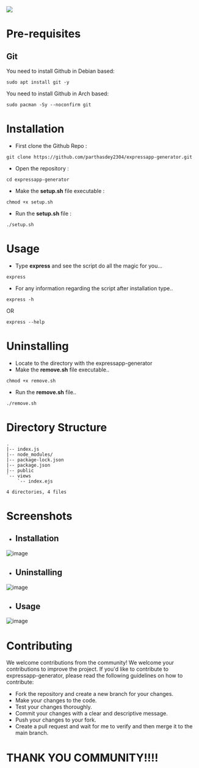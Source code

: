 <img src="https://capsule-render.vercel.app/api?type=waving&color=auto&height=280&width=100%&section=header&text=ExpressApp%20Generator&fontColor=ffffff&fontAlignY=38&desc=Create%20Express%20Apps%20with%20Ease!&descAlignY=58&descAlign=77"/>
<!--
<div align="center" style="display: flex; align-items: center;">
    <img src="https://media.zeemly.com/zeemly/product/expressjs.png" height="70px" width="70px">
    <img src="https://hunvikran.com/cf913722-c61b-409c-a33f-f0fddcd9304b.png" height="70px" width="70px" style="background-color: #fff; border-radius: 50px">
</div>
<h1 align="center">ExpressApp Generator</h1>
This is a script to easily make express app on linux with one command!!
-->




# Pre-requisites
## Git
You need to install Github in Debian based: 
```
sudo apt install git -y
```

You need to install Github in Arch based:
```
sudo pacman -Sy --noconfirm git
```

<!--
+ ## Node and Npm
You need to install Github in Debian based: 
```
sudo apt install nodejs -y
sudo apt install npm -y
```

You need to install Github in Arch based:
```
sudo pacman -Sy --noconfirm nodejs
sudo Pacman -Sy --noconfirm npm
```
-->


# Installation
+ First clone the Github Repo :
```
git clone https://github.com/parthasdey2304/expressapp-generator.git
```

+ Open the repository :
```
cd expressapp-generator
```

+ Make the **setup.sh** file executable :
```
chmod +x setup.sh
```

+ Run the **setup.sh** file :
```
./setup.sh
```

# Usage
+ Type **express** and see the script do all the magic for you...
```
express
```

+ For any information regarding the script after installation type..
```
express -h
```
OR
```
express --help
```

# Uninstalling
+ Locate to the directory with the expressapp-generator
+ Make the **remove.sh** file executable..
```
chmod +x remove.sh
```
+ Run the **remove.sh** file..
```
./remove.sh
```

# Directory Structure
```
.
|-- index.js
|-- node_modules/
|-- package-lock.json
|-- package.json
|-- public
`-- views
    `-- index.ejs

4 directories, 4 files
```
# Screenshots
+ ## Installation
![image](https://github.com/parthasdey2304/expressapp-generator/assets/131694386/3cdc3633-37f2-4471-8054-214714a66102)

+ ## Uninstalling
![image](https://github.com/parthasdey2304/expressapp-generator/assets/131694386/97c493df-b6cb-4cbe-96ad-cdf3c44457f5)

+ ## Usage
![image](https://github.com/parthasdey2304/expressapp-generator/assets/131694386/fdf6db08-ab1a-409f-9b90-a10ad1c8996f)



# Contributing
We welcome contributions from the community! We welcome your contributions to improve the project. If you'd like to contribute to expressapp-generator, please read the following guidelines on how to contribute:
+ Fork the repository and create a new branch for your changes.
+ Make your changes to the code.
+ Test your changes thoroughly.
+ Commit your changes with a clear and descriptive message.
+ Push your changes to your fork.
+ Create a pull request and wait for me to verify and then merge it to the main branch.

# THANK YOU COMMUNITY!!!!
 
